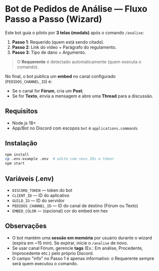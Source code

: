 
# Bot de Pedidos de Análise — Fluxo Passo a Passo (Wizard)

Este bot guia o piloto por **3 telas (modals)** após o comando `/analise`:
1. **Passo 1**: Requerido (quem está sendo citado).
2. **Passo 2**: Link do vídeo + Parágrafo do regulamento.
3. **Passo 3**: Tipo de dano + Argumento.
> O **Requerente** é detectado automaticamente (quem executa o comando).

No final, o bot publica um **embed** no canal configurado (`PEDIDOS_CHANNEL_ID`) e:
- Se o canal for **Fórum**, cria um **Post**;
- Se for **Texto**, envia a mensagem e abre uma **Thread** para a discussão.

## Requisitos
- Node.js 18+
- App/Bot no Discord com escopos `bot` e `applications.commands`

## Instalação
```bash
npm install
cp .env.example .env  # edite com seus IDs e token
npm start
```

## Variáveis (.env)
- `DISCORD_TOKEN` — token do bot
- `CLIENT_ID` — ID do aplicativo
- `GUILD_ID` — ID do servidor
- `PEDIDOS_CHANNEL_ID` — ID do canal de destino (Fórum ou Texto)
- `EMBED_COLOR` — (opcional) cor do embed em hex

## Observações
- O bot mantém uma **sessão em memória** por usuário durante o wizard (expira em ~15 min). Se expirar, inicie o `/analise` de novo.
- Se usar canal Fórum, gerencie **tags** (Ex.: Em análise, Procedente, Improcedente etc.) pelo próprio Discord.
- O campo "info" no Passo 1 é apenas informativo: o Requerente sempre será quem executou o comando.
